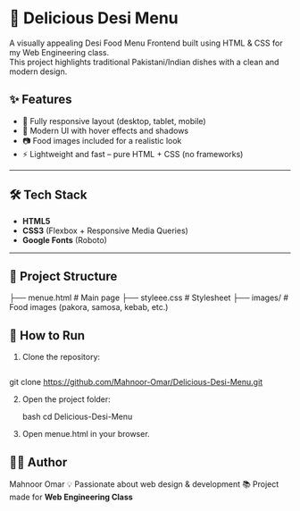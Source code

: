 
# 🍴 Delicious Desi Menu

A visually appealing Desi Food Menu Frontend built using HTML & CSS for my Web Engineering class.  
This project highlights traditional Pakistani/Indian dishes with a clean and modern design.



## ✨ Features
- 📌 Fully responsive layout (desktop, tablet, mobile)  
- 🎨 Modern UI with hover effects and shadows  
- 📷 Food images included for a realistic look  
- ⚡ Lightweight and fast – pure HTML + CSS (no frameworks)  

---

## 🛠️ Tech Stack
- **HTML5**
- **CSS3** (Flexbox + Responsive Media Queries)  
- **Google Fonts** (Roboto)  

---

## 📂 Project Structure


├── menue.html        # Main page
├── styleee.css       # Stylesheet
├── images/           # Food images (pakora, samosa, kebab, etc.)



## 🚀 How to Run
1. Clone the repository:
   ```bash
  git clone https://github.com/Mahnoor-Omar/Delicious-Desi-Menu.git


2. Open the project folder:

   bash
  cd Delicious-Desi-Menu
  
3. Open menue.html in your browser.



## 👩‍💻 Author

Mahnoor Omar
💡 Passionate about web design & development
📚 Project made for **Web Engineering Class**

```

